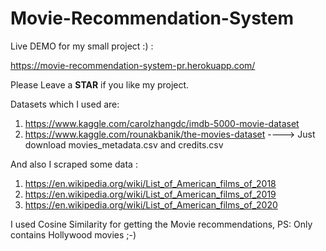 # Movie-Recommendation-System

Live DEMO for my small project :)  :

https://movie-recommendation-system-pr.herokuapp.com/

Please Leave a **STAR** if you like my project.  

Datasets which I used are:
1) https://www.kaggle.com/carolzhangdc/imdb-5000-movie-dataset
2) https://www.kaggle.com/rounakbanik/the-movies-dataset     ----> Just download movies_metadata.csv and credits.csv

And also I scraped some data :

1) https://en.wikipedia.org/wiki/List_of_American_films_of_2018
2) https://en.wikipedia.org/wiki/List_of_American_films_of_2019
3) https://en.wikipedia.org/wiki/List_of_American_films_of_2020

I used Cosine Similarity for getting the Movie recommendations, PS: Only contains Hollywood movies ;-)
